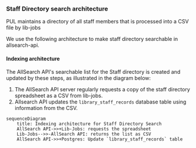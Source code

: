 ### Staff Directory search architecture

PUL maintains a directory of all staff members that is processed into a CSV file by lib-jobs

We use the following architecture to make staff directory
searchable in allsearch-api.

#### Indexing architecture

The AllSearch API's searchable list for the Staff directory is created
and updated by these steps,
as illustrated in the diagram below:

1. The AllSearch API server regularly requests
a copy of the staff directory spreadsheet as a CSV from
lib-jobs.
1. Allsearch API updates the `library_staff_records` database table using information from the CSV.

```mermaid
sequenceDiagram
    title: Indexing architecture for Staff Directory Search
    AllSearch API->>+Lib-Jobs: requests the spreadsheet
    Lib-Jobs-->>-AllSearch API: returns the list as CSV
    AllSearch API->>+Postgres: Update `library_staff_records` table
```
